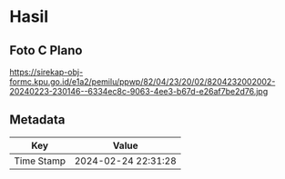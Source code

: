 # Hasil

## Foto C Plano

https://sirekap-obj-formc.kpu.go.id/e1a2/pemilu/ppwp/82/04/23/20/02/8204232002002-20240223-230146--6334ec8c-9063-4ee3-b67d-e26af7be2d76.jpg


## Metadata

| Key        | Value               |
| ---------- | ------------------- |
| Time Stamp | 2024-02-24 22:31:28 |



